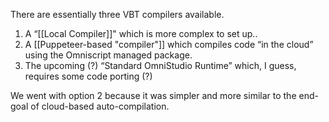 There are essentially three VBT compilers available.  

1.  A “[[Local Compiler]]" which is more complex to set up..
2.  A [[Puppeteer-based "compiler"]] which compiles code “in the cloud” using the Omniscript managed package.
3.  The upcoming (?) “Standard OmniStudio Runtime” which, I guess, requires some code porting (?)

We went with option 2 because it was simpler and more similar to the end-goal of cloud-based auto-compilation.
